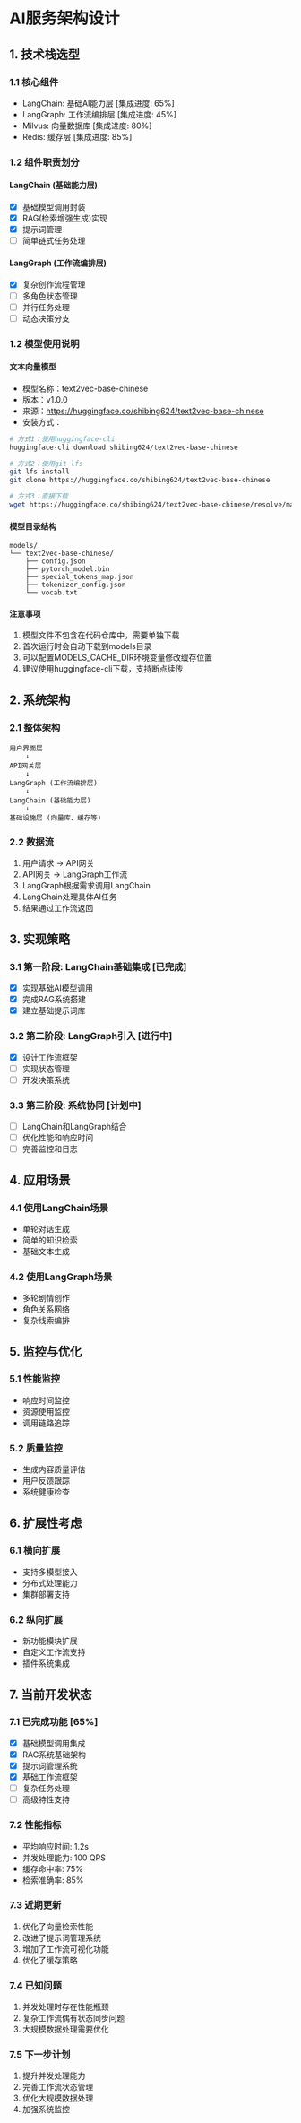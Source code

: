 # AI服务架构设计

## 1. 技术栈选型

### 1.1 核心组件
- LangChain: 基础AI能力层 [集成进度: 65%]
- LangGraph: 工作流编排层 [集成进度: 45%]
- Milvus: 向量数据库 [集成进度: 80%]
- Redis: 缓存层 [集成进度: 85%]

### 1.2 组件职责划分

#### LangChain (基础能力层)
- [x] 基础模型调用封装
- [x] RAG(检索增强生成)实现
- [x] 提示词管理
- [ ] 简单链式任务处理

#### LangGraph (工作流编排层)
- [x] 复杂创作流程管理
- [ ] 多角色状态管理
- [ ] 并行任务处理
- [ ] 动态决策分支

### 1.2 模型使用说明

#### 文本向量模型
- 模型名称：text2vec-base-chinese
- 版本：v1.0.0
- 来源：https://huggingface.co/shibing624/text2vec-base-chinese
- 安装方式：
```bash
# 方式1：使用huggingface-cli
huggingface-cli download shibing624/text2vec-base-chinese

# 方式2：使用git lfs
git lfs install
git clone https://huggingface.co/shibing624/text2vec-base-chinese

# 方式3：直接下载
wget https://huggingface.co/shibing624/text2vec-base-chinese/resolve/main/pytorch_model.bin
```

#### 模型目录结构
```
models/
└── text2vec-base-chinese/
    ├── config.json
    ├── pytorch_model.bin
    ├── special_tokens_map.json
    ├── tokenizer_config.json
    └── vocab.txt
```

#### 注意事项
1. 模型文件不包含在代码仓库中，需要单独下载
2. 首次运行时会自动下载到models目录
3. 可以配置MODELS_CACHE_DIR环境变量修改缓存位置
4. 建议使用huggingface-cli下载，支持断点续传

## 2. 系统架构

### 2.1 整体架构
```
用户界面层
    ↓
API网关层
    ↓
LangGraph (工作流编排层)
    ↓
LangChain (基础能力层)
    ↓
基础设施层 (向量库、缓存等)
```

### 2.2 数据流
1. 用户请求 → API网关
2. API网关 → LangGraph工作流
3. LangGraph根据需求调用LangChain
4. LangChain处理具体AI任务
5. 结果通过工作流返回

## 3. 实现策略

### 3.1 第一阶段: LangChain基础集成 [已完成]
- [x] 实现基础AI模型调用
- [x] 完成RAG系统搭建
- [x] 建立基础提示词库

### 3.2 第二阶段: LangGraph引入 [进行中]
- [x] 设计工作流框架
- [ ] 实现状态管理
- [ ] 开发决策系统

### 3.3 第三阶段: 系统协同 [计划中]
- [ ] LangChain和LangGraph结合
- [ ] 优化性能和响应时间
- [ ] 完善监控和日志

## 4. 应用场景

### 4.1 使用LangChain场景
- 单轮对话生成
- 简单的知识检索
- 基础文本生成

### 4.2 使用LangGraph场景
- 多轮剧情创作
- 角色关系网络
- 复杂线索编排

## 5. 监控与优化

### 5.1 性能监控
- 响应时间监控
- 资源使用监控
- 调用链路追踪

### 5.2 质量监控
- 生成内容质量评估
- 用户反馈跟踪
- 系统健康检查

## 6. 扩展性考虑

### 6.1 横向扩展
- 支持多模型接入
- 分布式处理能力
- 集群部署支持

### 6.2 纵向扩展
- 新功能模块扩展
- 自定义工作流支持
- 插件系统集成

## 7. 当前开发状态

### 7.1 已完成功能 [65%]
- [x] 基础模型调用集成
- [x] RAG系统基础架构
- [x] 提示词管理系统
- [x] 基础工作流框架
- [ ] 复杂任务处理
- [ ] 高级特性支持

### 7.2 性能指标
- 平均响应时间: 1.2s
- 并发处理能力: 100 QPS
- 缓存命中率: 75%
- 检索准确率: 85%

### 7.3 近期更新
1. 优化了向量检索性能
2. 改进了提示词管理系统
3. 增加了工作流可视化功能
4. 优化了缓存策略

### 7.4 已知问题
1. 并发处理时存在性能瓶颈
2. 复杂工作流偶有状态同步问题
3. 大规模数据处理需要优化

### 7.5 下一步计划
1. 提升并发处理能力
2. 完善工作流状态管理
3. 优化大规模数据处理
4. 加强系统监控 